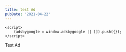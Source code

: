 ```yaml
---
title: test Ad
pubDate: '2021-04-22'
---
```


<head>
    <script async src="https://pagead2.googlesyndication.com/pagead/js/adsbygoogle.js?client=ca-pub-8697254459144678"
            crossorigin="anonymous"></script>

    <script>
        (adsbygoogle = window.adsbygoogle || []).push({});
    </script>
</head>
Test Ad

<ins class="adsbygoogle"
     style="display:block; text-align:center;"
     data-ad-layout="in-article"
     data-ad-format="fluid"
     data-ad-client="ca-pub-8697254459144678"
     data-ad-slot="8452832131"></ins>
